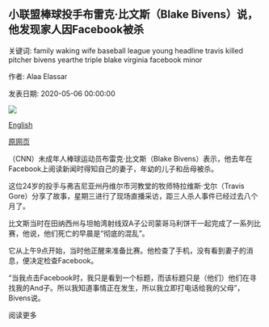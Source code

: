 ## 小联盟棒球投手布雷克·比文斯（Blake Bivens）说，他发现家人因Facebook被杀

关键词: family waking wife baseball league young headline travis killed pitcher bivens yearthe triple blake virginia facebook minor

作者: Alaa Elassar

发表日期: 2020-05-06 00:00:00

![](https://cdn.cnn.com/cnnnext/dam/assets/200505182122-blake-bivens-super-tease.jpg)

[English](Minor%20League%20Baseball%20pitcher%20Blake%20Bivens%20says%20he%20found%20out%20his%20family%20was%20killed%20over%20Facebook.md)

[原网页](https://edition.cnn.com/2020/05/06/us/baseball-pitcher-blake-bivens-family-killed-facebook-trnd/index.html)

（CNN）未成年人棒球运动员布雷克·比文斯（Blake Bivens）表示，他去年在Facebook上阅读新闻时得知自己的妻子，年幼的儿子和岳母被杀。

这位24岁的投手与弗吉尼亚州丹维尔市河教堂的牧师特拉维斯·戈尔（Travis Gore）分享了故事，星期三进行了现场直播采访，距三人杀人事件已经过去八个月了。

比文斯当时在田纳西州与坦帕湾射线双A子公司蒙哥马利饼干一起完成了一系列比赛，他说，他们死亡的早晨是“彻底的混乱”。

它从上午9点开始，当时他正醒来准备比赛。他检查了手机，没有看到妻子的消息，便决定检查Facebook。

“当我点击Facebook时，我只是看到一个标题，而该标题只是（他们）他们在寻找我的And子。所以我知道事情正在发生，所以我立即打电话给我的父母”，Bivens说。

阅读更多